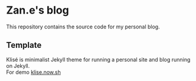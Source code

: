 # Zan.e's blog 

This repository contains the source code for my personal blog.

## Template

Klisé is minimalist Jekyll theme for running a personal site and blog running on Jekyll.<br>
For demo <a href="https://klise.now.sh" target="_blank" rel="noopener">klise.now.sh</a>
